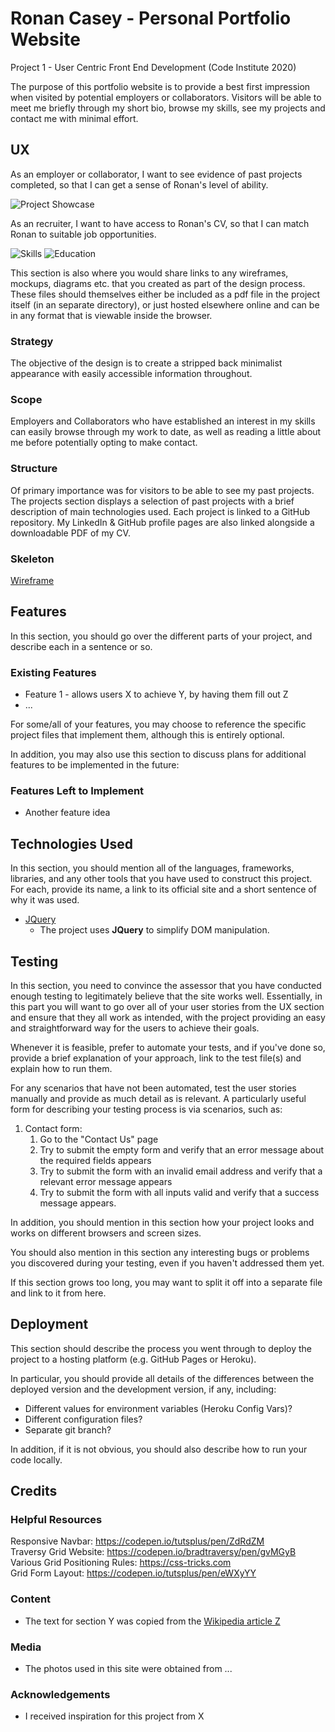 # Ronan Casey - Personal Portfolio Website

<!-- One or two paragraphs providing an overview of your project. -->

Project 1 - User Centric Front End Development (Code Institute 2020)

<!-- Essentially, this part is your sales pitch. -->
The purpose of this portfolio website is to provide a best first impression when visited by potential employers or collaborators. Visitors will be able to meet me briefly through my short bio, browse my skills, see my projects and contact me with minimal effort.
 
## UX
 
As an employer or collaborator, I want to see evidence of past projects completed, so that I can get a sense of Ronan's level of ability.

![Project Showcase](https://raw.githubusercontent.com/elkrojo/my-portfolio-new/master/assets/img/portfolio-projects.png "Project Showcase")


As an recruiter, I want to have access to Ronan's CV, so that I can match Ronan to suitable job opportunities.

![Skills](https://raw.githubusercontent.com/elkrojo/my-portfolio-new/master/assets/img/cv-skills.png "Skills")
![Education](https://raw.githubusercontent.com/elkrojo/my-portfolio-new/master/assets/img/cv-education.png "Education")

This section is also where you would share links to any wireframes, mockups, diagrams etc. that you created as part of the design process. These files should themselves either be included as a pdf file in the project itself (in an separate directory), or just hosted elsewhere online and can be in any format that is viewable inside the browser.

### Strategy
The objective of the design is to create a stripped back minimalist appearance with easily accessible information throughout.

### Scope
Employers and Collaborators who have established an interest in my skills can easily browse through my work to date, as well as reading a little about me before potentially opting to make contact.

### Structure
Of primary importance was for visitors to be able to see my past projects. The projects section displays a selection of past projects with a brief description of main technologies used. Each project is linked to a GitHub repository. My LinkedIn & GitHub profile pages are also linked alongside a downloadable PDF of my CV.

### Skeleton
[Wireframe](https://github.com/elkrojo/my-portfolio-new/blob/master/mock-up/my_port_desktop.jpeg)

## Features

In this section, you should go over the different parts of your project, and describe each in a sentence or so.
 
### Existing Features
- Feature 1 - allows users X to achieve Y, by having them fill out Z
- ...

For some/all of your features, you may choose to reference the specific project files that implement them, although this is entirely optional.

In addition, you may also use this section to discuss plans for additional features to be implemented in the future:

### Features Left to Implement
- Another feature idea

## Technologies Used

In this section, you should mention all of the languages, frameworks, libraries, and any other tools that you have used to construct this project. For each, provide its name, a link to its official site and a short sentence of why it was used.

- [JQuery](https://jquery.com)
    - The project uses **JQuery** to simplify DOM manipulation.


## Testing

In this section, you need to convince the assessor that you have conducted enough testing to legitimately believe that the site works well. Essentially, in this part you will want to go over all of your user stories from the UX section and ensure that they all work as intended, with the project providing an easy and straightforward way for the users to achieve their goals.

Whenever it is feasible, prefer to automate your tests, and if you've done so, provide a brief explanation of your approach, link to the test file(s) and explain how to run them.

For any scenarios that have not been automated, test the user stories manually and provide as much detail as is relevant. A particularly useful form for describing your testing process is via scenarios, such as:

1. Contact form:
    1. Go to the "Contact Us" page
    2. Try to submit the empty form and verify that an error message about the required fields appears
    3. Try to submit the form with an invalid email address and verify that a relevant error message appears
    4. Try to submit the form with all inputs valid and verify that a success message appears.

In addition, you should mention in this section how your project looks and works on different browsers and screen sizes.

You should also mention in this section any interesting bugs or problems you discovered during your testing, even if you haven't addressed them yet.

If this section grows too long, you may want to split it off into a separate file and link to it from here.

## Deployment

This section should describe the process you went through to deploy the project to a hosting platform (e.g. GitHub Pages or Heroku).

In particular, you should provide all details of the differences between the deployed version and the development version, if any, including:
- Different values for environment variables (Heroku Config Vars)?
- Different configuration files?
- Separate git branch?

In addition, if it is not obvious, you should also describe how to run your code locally.


## Credits

### Helpful Resources
Responsive Navbar: https://codepen.io/tutsplus/pen/ZdRdZM <br />
Traversy Grid Website: https://codepen.io/bradtraversy/pen/gvMGyB <br />
Various Grid Positioning Rules: https://css-tricks.com <br />
Grid Form Layout: https://codepen.io/tutsplus/pen/eWXyYY <br />

### Content
- The text for section Y was copied from the [Wikipedia article Z](https://en.wikipedia.org/wiki/Z)

### Media
- The photos used in this site were obtained from ...

### Acknowledgements

- I received inspiration for this project from X